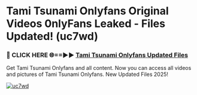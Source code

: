 # Tami Tsunami Onlyfans Original Videos 0nlyFans Leaked - Files Updated! (uc7wd)

<h3>🔴 CLICK HERE 🌐==►► <a href="https://best4dudes.click/HH4t6V" rel="nofollow">Tami Tsunami Onlyfans Updated Files</a></h3>

Get Tami Tsunami Onlyfans and all content. Now you can access all videos and pictures of Tami Tsunami Onlyfans. New Updated Files 2025!

[![uc7wd](https://github.com/user-attachments/assets/8c521d6e-e6e3-4a75-9320-d58ab9d79d5b)](https://best4dudes.click/HH4t6V)
